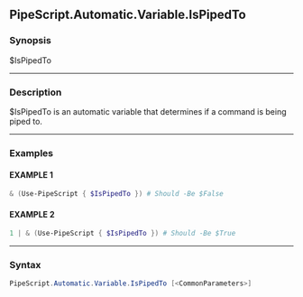 PipeScript.Automatic.Variable.IsPipedTo
---------------------------------------




### Synopsis
$IsPipedTo



---


### Description

$IsPipedTo is an automatic variable that determines if a command is being piped to.



---


### Examples
#### EXAMPLE 1
```PowerShell
& (Use-PipeScript { $IsPipedTo }) # Should -Be $False
```

#### EXAMPLE 2
```PowerShell
1 | & (Use-PipeScript { $IsPipedTo }) # Should -Be $True
```



---


### Syntax
```PowerShell
PipeScript.Automatic.Variable.IsPipedTo [<CommonParameters>]
```
